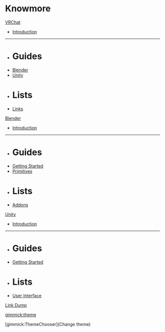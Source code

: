 # Knowmore

[VRChat]()

*   [Introduction](text/vrchat/intro.md)
- - - -
*   # Guides
*   [Blender](text/vrchat/blender.md)
*   [Unity](text/vrchat/unity.md)
*   # Lists
*   [Links](text/vrchat/lists/links.md)

[Blender]()

*   [Introduction](text/blender/intro.md)
- - - -
*   # Guides
*   [Getting Started](text/blender/basics.md)
*   [Primitives](text/blender/primitives.md)
*   # Lists
*   [Addons](text/blender/lists/addons.md)

[Unity]()

*   [Introduction](text/unity/intro.md)
- - - -
*   # Guides
*   [Getting Started](text/unity/basics.md)
*   # Lists
*   [User Interface](text/unity/ui.md)

[Link Dump](text/linkdump.md)
  
<!-- set a default theme -->
[gimmick:theme](cosmo)

<!-- show a theme chooser in the menu bar -->
[gimmick:ThemeChooser](Change theme)
